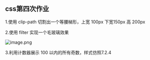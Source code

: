 ## css第四次作业
1.使用 clip-path 切割出一个等腰梯形，上宽 100px 下宽150px 高 200px


2.使用 filter 实现一个毛玻璃效果

![image.png](https://p3-juejin.byteimg.com/tos-cn-i-k3u1fbpfcp/275b26d065c04956b83d2de29c1d625e~tplv-k3u1fbpfcp-watermark.image?)

3.利用计数器展示 100 以内的所有奇数，样式仿照7.2.4